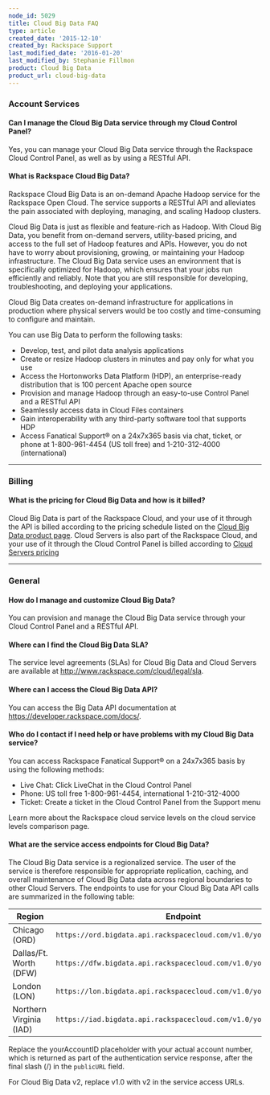```yaml
---
node_id: 5029
title: Cloud Big Data FAQ
type: article
created_date: '2015-12-10'
created_by: Rackspace Support
last_modified_date: '2016-01-20'
last_modified_by: Stephanie Fillmon
product: Cloud Big Data
product_url: cloud-big-data
---
```


### Account Services

#### Can I manage the Cloud Big Data service through my Cloud Control Panel?

Yes, you can manage your Cloud Big Data service through the Rackspace
Cloud Control Panel, as well as by using a RESTful API.

#### What is Rackspace Cloud Big Data?

Rackspace Cloud Big Data is an on-demand Apache Hadoop service for the
Rackspace Open Cloud. The service supports a RESTful API and alleviates
the pain associated with deploying, managing, and scaling Hadoop
clusters.

Cloud Big Data is just as flexible and feature-rich as Hadoop. With
Cloud Big Data, you benefit from on-demand servers, utility-based
pricing, and access to the full set of Hadoop features and APIs.
However, you do not have to worry about provisioning, growing, or
maintaining your Hadoop infrastructure. The Cloud Big Data service uses
an environment that is specifically optimized for Hadoop, which ensures
that your jobs run efficiently and reliably. Note that you are still
responsible for developing, troubleshooting, and deploying your
applications.

Cloud Big Data creates on-demand infrastructure for applications in
production where physical servers would be too costly and time-consuming
to configure and maintain.

You can use Big Data to perform the following tasks:

-   Develop, test, and pilot data analysis applications
-   Create or resize Hadoop clusters in minutes and pay only for what
    you use
-   Access the Hortonworks Data Platform (HDP), an enterprise-ready
    distribution that is 100 percent Apache open source
-   Provision and manage Hadoop through an easy-to-use Control Panel and
    a RESTful API
-   Seamlessly access data in Cloud Files containers
-   Gain interoperability with any third-party software tool that
    supports HDP
-   Access Fanatical Support&reg; on a 24x7x365 basis via chat, ticket, or
    phone at 1-800-961-4454 (US toll free) and
    1-210-312-4000 (international)

------------------------------------------------------------------------

### Billing

#### What is the pricing for Cloud Big Data and how is it billed?

Cloud Big Data is part of the Rackspace Cloud, and your use of it
through the API is billed according to the pricing schedule listed on
the [Cloud Big Data product
page](http://www.rackspace.com/cloud/big-data). Cloud Servers is also
part of the Rackspace Cloud, and your use of it through the Cloud
Control Panel is billed according to [Cloud Servers
pricing](http://www.rackspace.com/cloud/servers#pricinganchor)

------------------------------------------------------------------------

### General

#### How do I manage and customize Cloud Big Data?

You can provision and manage the Cloud Big Data service through your
Cloud Control Panel and a RESTful API.

#### Where can I find the Cloud Big Data SLA?

The service level agreements (SLAs) for Cloud Big Data and Cloud Servers
are available at <http://www.rackspace.com/cloud/legal/sla>.

#### Where can I access the Cloud Big Data API?

You can access the Big Data API documentation
at <https://developer.rackspace.com/docs/>.

#### Who do I contact if I need help or have problems with my Cloud Big Data service?

You can access Rackspace Fanatical Support&reg; on a 24x7x365 basis by using
the following methods:

-   Live Chat: Click LiveChat in the Cloud Control Panel
-   Phone: US toll free 1-800-961-4454, international 1-210-312-4000
-   Ticket: Create a ticket in the Cloud Control Panel from the Support
    menu

Learn more about the Rackspace cloud service levels on the cloud service
levels comparison page.

#### What are the service access endpoints for Cloud Big Data?

The Cloud Big Data service is a regionalized service. The user of the
service is therefore responsible for appropriate replication, caching,
and overall maintenance of Cloud Big Data data across regional
boundaries to other Cloud Servers. The endpoints to use for your Cloud
Big Data API calls are summarized in the following table:

| Region                  | Endpoint                                                         |
|-------------------------|------------------------------------------------------------------|
| Chicago (ORD)           | `https://ord.bigdata.api.rackspacecloud.com/v1.0/yourAccountID/` |
| Dallas/Ft. Worth (DFW)  | `https://dfw.bigdata.api.rackspacecloud.com/v1.0/yourAccountID/` |
| London (LON)            | `https://lon.bigdata.api.rackspacecloud.com/v1.0/yourAccountID/` |
| Northern Virginia (IAD) | `https://iad.bigdata.api.rackspacecloud.com/v1.0/yourAccountID/` |

Replace the yourAccountID placeholder with your actual account number,
which is returned as part of the authentication service response, after
the final slash (/) in the `publicURL` field.

For Cloud Big Data v2, replace v1.0 with v2 in the service access URLs.

